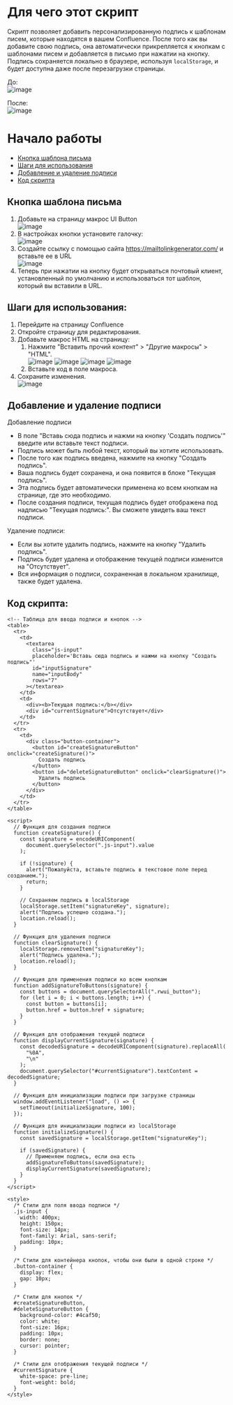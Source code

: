 # Для чего этот скрипт

Скрипт позволяет добавить персонализированную подпись к шаблонам писем, которые находятся в вашем Confluence. После того как вы добавите свою подпись, она автоматически прикрепляется к кнопкам с шаблонами писем и добавляется в письмо при нажатии на кнопку. <br>
Подпись сохраняется локально в браузере, используя `localStorage`, и будет доступна даже после перезагрузки страницы.<br>

До:<br>
![image](https://github.com/user-attachments/assets/a87bfbcb-fe41-49ba-a50f-7bb63f47b926)

После:<br>
![image](https://github.com/user-attachments/assets/eef9db0f-0c24-44df-b48f-4f79803e076f)


# Начало работы

* [Кнопка шаблона письма](#кнопка-шаблона-письма)
* [Шаги для использования](#шаги-для-использования)
* [Добавление и удаление подписи](#добавление-и-удаление-подписи)
* [Код скрипта](#код-скрипта)

## Кнопка шаблона письма
1.	Добавьте на страницу макрос UI Button<br>
![image](https://github.com/user-attachments/assets/69bc259e-79c5-43fb-80fe-d75cbc1ed880)
2.	В настройках кнопки установите галочку:<br>
![image](https://github.com/user-attachments/assets/2e27f0c6-016f-4e0a-ad7b-ecc53597c18e)
3.	Создайте ссылку с помощью сайта https://mailtolinkgenerator.com/ и вставьте ее в URL<br>
![image](https://github.com/user-attachments/assets/25c00d92-852e-4be5-9d1a-09da521d093b)
4.	Теперь при нажатии на кнопку будет открываться почтовый клиент, установленный по умолчанию и использоваться тот шаблон, который вы вставили в URL.<br>

## Шаги для использования:
1.	Перейдите на страницу Confluence<br>
2.	Откройте страницу для редактирования.<br>
3.	Добавьте макрос HTML на страницу:<br>
    1. Нажмите "Вставить прочий контент" > "Другие макросы" > "HTML".<br>
     ![image](https://github.com/user-attachments/assets/ccdf7533-8269-4653-995d-396a64db083d)
     ![image](https://github.com/user-attachments/assets/8829a091-cac8-4249-926d-70cbf3096e1d)
     ![image](https://github.com/user-attachments/assets/b8f6b4cb-2fd3-4467-a5fa-6232c7bf7e88)
     ![image](https://github.com/user-attachments/assets/332843ac-55b1-4fb4-8895-24f03c0b55c3)
    2. Вставьте код в поле макроса.<br>
4.	Сохраните изменения.<br>
![image](https://github.com/user-attachments/assets/749453f2-ba08-43e7-9cba-9ed2ee5ba4ae)


## Добавление и удаление подписи
Добавление подписи<br>
* В поле "Вставь сюда подпись и нажми на кнопку 'Создать подпись'" введите или вставьте текст подписи.
* Подпись может быть любой текст, который вы хотите использовать.
* После того как подпись введена, нажмите на кнопку "Создать подпись".
* Ваша подпись будет сохранена, и она появится в блоке "Текущая подпись".
* Эта подпись будет автоматически применена ко всем кнопкам на странице, где это необходимо.
* После создания подписи, текущая подпись будет отображена под надписью "Текущая подпись:". Вы сможете увидеть ваш текст подписи.

Удаление подписи:<br>
* Если вы хотите удалить подпись, нажмите на кнопку "Удалить подпись".
* Подпись будет удалена и отображение текущей подписи изменится на "Отсутствует".
* Вся информация о подписи, сохраненная в локальном хранилище, также будет удалена.

## Код скрипта:
```
<!-- Таблица для ввода подписи и кнопок -->
<table>
  <tr>
    <td>
      <textarea
        class="js-input"
        placeholder='Вставь сюда подпись и нажми на кнопку "Создать подпись"'
        id="inputSignature"
        name="inputBody"
        rows="7"
      ></textarea>
    </td>
    <td>
      <div><b>Текущая подпись:</b></div>
      <div id="currentSignature">Отсутствует</div>
    </td>
  </tr>
  <tr>
    <td>
      <div class="button-container">
        <button id="createSignatureButton" onclick="createSignature()">
          Создать подпись
        </button>
        <button id="deleteSignatureButton" onclick="clearSignature()">
          Удалить подпись
        </button>
      </div>
    </td>
  </tr>
</table>

<script>
  // Функция для создания подписи
  function createSignature() {
    const signature = encodeURIComponent(
      document.querySelector(".js-input").value
    );

    if (!signature) {
      alert("Пожалуйста, вставьте подпись в текстовое поле перед созданием.");
      return;
    }

    // Сохраняем подпись в localStorage
    localStorage.setItem("signatureKey", signature);
    alert("Подпись успешно создана.");
    location.reload();
  }

  // Функция для удаления подписи
  function clearSignature() {
    localStorage.removeItem("signatureKey");
    alert("Подпись удалена.");
    location.reload();
  }

  // Функция для применения подписи ко всем кнопкам
  function addSignatureToButtons(signature) {
    const buttons = document.querySelectorAll(".rwui_button");
    for (let i = 0; i < buttons.length; i++) {
      const button = buttons[i];
      button.href = button.href + signature;
    }
  }

  // Функция для отображения текущей подписи
  function displayCurrentSignature(signature) {
    const decodedSignature = decodeURIComponent(signature).replaceAll(
      "%0A",
      "\n"
    );
    document.querySelector("#currentSignature").textContent = decodedSignature;
  }

  // Функция для инициализации подписи при загрузке страницы
  window.addEventListener("load", () => {
    setTimeout(initializeSignature, 100);
  });

  // Функция для инициализации подписи из localStorage
  function initializeSignature() {
    const savedSignature = localStorage.getItem("signatureKey");

    if (savedSignature) {
      // Применяем подпись, если она есть
      addSignatureToButtons(savedSignature);
      displayCurrentSignature(savedSignature);
    }
  }
</script>

<style>
  /* Стили для поля ввода подписи */
  .js-input {
    width: 400px;
    height: 150px;
    font-size: 14px;
    font-family: Arial, sans-serif;
    padding: 10px;
  }

  /* Стили для контейнера кнопок, чтобы они были в одной строке */
  .button-container {
    display: flex;
    gap: 10px;
  }

  /* Стили для кнопок */
  #createSignatureButton,
  #deleteSignatureButton {
    background-color: #4caf50;
    color: white;
    font-size: 16px;
    padding: 10px;
    border: none;
    cursor: pointer;
  }

  /* Стили для отображения текущей подписи */
  #currentSignature {
    white-space: pre-line;
    font-weight: bold;
  }
</style>
```
